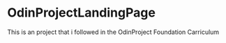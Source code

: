 # OdinProjectLandingPage
This is an project that i followed in the OdinProject Foundation Carriculum
